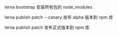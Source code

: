<!--
 * @Author: hongdong.liao
 * @Date: 2021-01-18 18:48:10
 * @LastEditors: hongdong.liao
 * @LastEditTime: 2021-05-14 12:13:05
 * @FilePath: /microDemo/micro/README.md
-->
lerna bootstrap 安装所有包的 node_modules

lerna publish patch --canary 发布 alpha 版本到 npm 库

lerna publish patch 发布正式版本到 npm 库